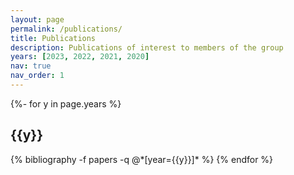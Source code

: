 ```yaml
---
layout: page
permalink: /publications/
title: Publications
description: Publications of interest to members of the group
years: [2023, 2022, 2021, 2020]
nav: true
nav_order: 1
---
```

<!-- _pages/publications.md -->

<div class="publications">

{%- for y in page.years %}
  <h2 class="year">{{y}}</h2>
  {% bibliography -f papers -q @*[year={{y}}]* %}
{% endfor %}

</div>
